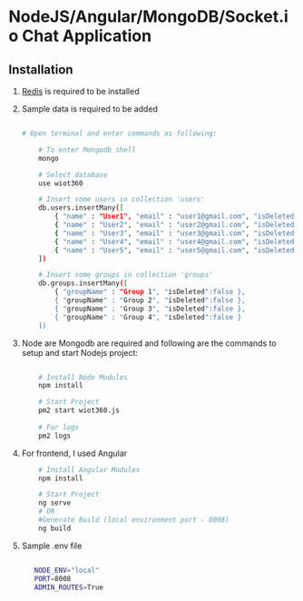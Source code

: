 # NodeJS/Angular/MongoDB/Socket.io Chat Application





## Installation

1. [Redis](https://redis.io/docs/getting-started/) is required to be installed
2. Sample data is required to be added

    ```bash

    # Open terminal and enter commands as following:

        # To enter Mongodb shell
        mongo

        # Select database
        use wiot360

        # Insert some users in collection 'users'
        db.users.insertMany([
            { "name" : "User1", "email" : "user1@gmail.com", "isDeleted":false }
            { "name" : "User2", "email" : "user2@gmail.com", "isDeleted":false }
            { "name" : "User3", "email" : "user3@gmail.com", "isDeleted":false }
            { "name" : "User4", "email" : "user4@gmail.com", "isDeleted":false }
            { "name" : "User5", "email" : "user5@gmail.com", "isDeleted":false }
        ])

        # Insert some groups in collection 'groups'
        db.groups.insertMany([
            { "groupName" : "Group 1", "isDeleted":false },
            { "groupName" : "Group 2", "isDeleted":false },
            { "groupName" : "Group 3", "isDeleted":false },
            { "groupName" : "Group 4", "isDeleted":false }
        ])

    ```

3. Node are Mongodb are required and following are the commands to setup and start Nodejs project:

    ```bash

        # Install Node Modules
        npm install

        # Start Project
        pm2 start wiot360.js 
        
        # For logs
        pm2 logs

    ```

4. For frontend, I used Angular

    ```bash
        # Install Angular Modules
        npm install

        # Start Project
        ng serve
        # OR
        #Generate Build (local environment port - 8008)
        ng build

    ```

5. Sample .env file

    ```bash

       NODE_ENV="local"
       PORT=8008
       ADMIN_ROUTES=True

    ```